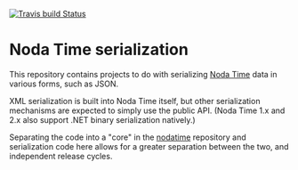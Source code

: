 [![Travis build Status](https://travis-ci.org/nodatime/nodatime.serialization.svg?branch=main)](https://travis-ci.org/nodatime/nodatime.serialization)

# Noda Time serialization

This repository contains projects to do with serializing [Noda Time](http://nodatime.org)
data in various forms, such as JSON.

XML serialization is built into Noda Time itself, but other serialization mechanisms are
expected to simply use the public API. (Noda Time 1.x and 2.x also support .NET binary
serialization natively.)

Separating the code into a "core" in the [nodatime](https://github.com/nodatime/nodatime)
repository and serialization code here allows for a greater separation between the two,
and independent release cycles.
